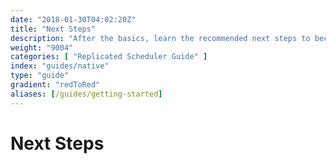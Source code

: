 ```yaml
---
date: "2018-01-30T04:02:20Z"
title: "Next Steps"
description: "After the basics, learn the recommended next steps to become an expert in the Replicated Native Scheduler"
weight: "9004"
categories: [ "Replicated Scheduler Guide" ]
index: "guides/native"
type: "guide"
gradient: "redToRed"
aliases: [/guides/getting-started]
---
```


# Next Steps